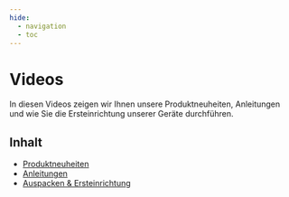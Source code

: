 ```yaml
---
hide:
  - navigation
  - toc
---
```


# Videos

In diesen Videos zeigen wir Ihnen unsere Produktneuheiten, Anleitungen und wie Sie die Ersteinrichtung unserer Geräte durchführen.

## Inhalt

* [Produktneuheiten](produktneuheiten.md)
* [Anleitungen](anleitungen.md)
* [Auspacken & Ersteinrichtung](auspacken_und_ersteinrichtung.md)

